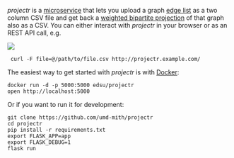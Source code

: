 *projectr* is a [microservice] that lets you upload a graph [edge list] as a two
column CSV file and get back a [weighted bipartite projection] of that graph
also as a CSV. You can either interact with *projectr* in your browser or as an REST API call, e.g.

<img src="https://c1.staticflickr.com/3/2930/34063566851_8ae7b9240e_b.jpg">

     curl -F file=@/path/to/file.csv http://projectr.example.com/ 

The easiest way to get started with *projectr* is with [Docker]:

    docker run -d -p 5000:5000 edsu/projectr
    open http://localhost:5000

Or if you want to run it for development:

    git clone https://github.com/umd-mith/projectr
    cd projectr
    pip install -r requirements.txt
    export FLASK_APP=app
    export FLASK_DEBUG=1
    flask run

[microservice]: https://www.martinfowler.com/articles/microservices.html
[Docker]: https://docs.docker.com/engine/installation/
[edge list]: https://en.wikipedia.org/wiki/Adjacency_list
[weighted bipartite projection]: https://en.wikipedia.org/wiki/Bipartite_network_projection

